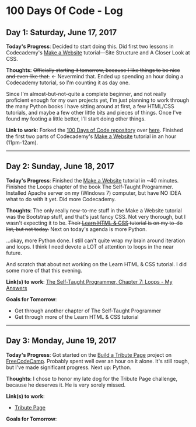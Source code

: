 # 100 Days Of Code - Log

## Day 1: Saturday, June 17, 2017
**Today's Progress**: Decided to start doing this. Did first two lessons in Codecademy's [Make a Website](https://www.codecademy.com/learn/make-a-website) tutorial&mdash;Site Structure and A Closer Look at CSS.

**Thoughts:** ~~Officially starting it tomorrow, because I like things to be nice and even like that.~~ <- Nevermind that. Ended up spending an hour doing a Codecademy tutorial, so I'm counting it as day one.

Since I'm almost-but-not-quite a complete beginner, and not really proficient enough for my own projects yet, I'm just planning to work through the many Python books I have sitting around at first, a few HTML/CSS tutorials, and maybe a few other little bits and pieces of things. Once I've found my footing a little better, I'll start doing other things.

**Link to work:** Forked the [100 Days of Code repository](https://github.com/Kallaway/100-days-of-code) over [here](https://github.com/morrisa-n/100-days-of-code). Finished the first two parts of Codecademy's [Make a Website](https://www.codecademy.com/learn/make-a-website) tutorial in an hour (11pm-12am).

---

## Day 2: Sunday, June 18, 2017
**Today's Progress**: Finished the [Make a Website](https://www.codecademy.com/learn/make-a-website) tutorial in ~40 minutes. Finished the Loops chapter of the book The Self-Taught Programmer. Installed Apache server on my (Windows 7) computer, but have NO IDEA what to do with it yet. Did more Codecademy.

**Thoughts**: The only really new-to-me stuff in the Make a Website tutorial was the Bootstrap stuff, and that's just fancy CSS. Not very thorough, but I wasn't expecting it to be. ~~Their [Learn HTML & CSS](https://www.codecademy.com/learn/learn-html-css) tutorial is on my to-do list, but not today.~~ Next on today's agenda is more Python.

...okay, more Python done. I still can't quite wrap my brain around iteration and loops. I think I need devote a LOT of attention to loops in the near future.

And scratch that about not working on the Learn HTML & CSS tutorial. I did some more of that this evening.

**Link(s) to work**: [The Self-Taught Programmer, Chapter 7: Loops - My Answers](https://github.com/morrisa-n/100-days-of-code/blob/master/tutorial-answers/STP-loops.py)

**Goals for Tomorrow**:
* Get through another chapter of The Self-Taught Programmer
* Get through more of the Learn HTML & CSS tutorial

---

## Day 3: Monday, June 19, 2017
**Today's Progress**: Got started on the [Build a Tribute Page](https://www.freecodecamp.com/challenges/build-a-tribute-page) project on [FreeCodeCamp](https://www.freecodecamp.com/). Probably spent well over an hour on it alone. It's still rough, but I've made significant progress. Next up: Python.

**Thoughts**: I chose to honor my late dog for the Tribute Page challenge, because he deserves it. He is very sorely missed.

**Link(s) to work**:
* [Tribute Page](https://github.com/morrisa-n/freecodecamp/tree/master/Project-Drafts/Tribute)

**Goals for Tomorrow**:
